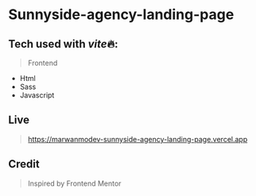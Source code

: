# Sunnyside-agency-landing-page

## Tech used with *vite*🔥:

> Frontend

-   Html
-   Sass
-   Javascript

## Live

> https://marwanmodev-sunnyside-agency-landing-page.vercel.app

## Credit

> Inspired by Frontend Mentor